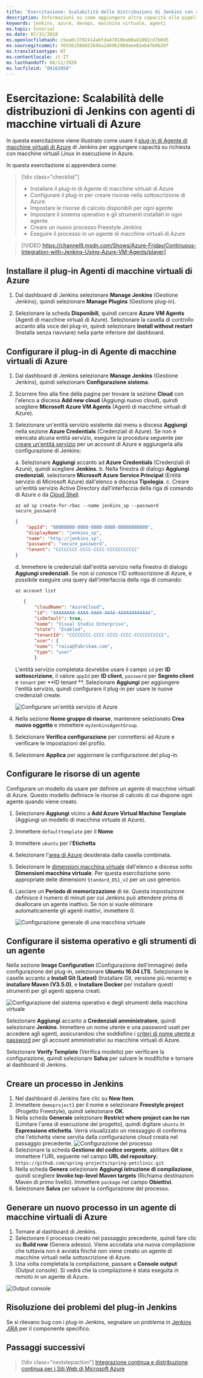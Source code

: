 ```yaml
---
title: 'Esercitazione: Scalabilità delle distribuzioni di Jenkins con agenti di macchine virtuali di Azure'
description: Informazioni su come aggiungere altra capacità alle pipeline di Jenkins usando macchine virtuali di Azure con il plug-in Jenkins per agenti di VM di Azure.
keywords: jenkins, azure, devops, macchina virtuale, agenti
ms.topic: tutorial
ms.date: 07/31/2018
ms.openlocfilehash: c5ea0c3782414abfda47810ba68ad1092cd7b0d5
ms.sourcegitcommit: f65561589d22b9ba2d69b290daee82eb47b0b20f
ms.translationtype: HT
ms.contentlocale: it-IT
ms.lasthandoff: 08/12/2020
ms.locfileid: "88162050"
---
```

# <a name="tutorial-scale-jenkins-deployments-with-azure-vm-agents"></a>Esercitazione: Scalabilità delle distribuzioni di Jenkins con agenti di macchine virtuali di Azure

In questa esercitazione viene illustrato come usare il [plug-in di Agente di macchine virtuali di Azure](https://plugins.jenkins.io/azure-vm-agents) di Jenkins per aggiungere capacità su richiesta con macchine virtuali Linux in esecuzione in Azure.

In questa esercitazione si apprenderà come:

> [!div class="checklist"]
> * Installare il plug-in di Agente di macchine virtuali di Azure
> * Configurare il plug-in per creare risorse nella sottoscrizione di Azure
> * Impostare le risorse di calcolo disponibili per ogni agente
> * Impostare il sistema operativo e gli strumenti installati in ogni agente
> * Creare un nuovo processo Freestyle Jenkins
> * Eseguire il processo in un agente di macchine virtuali di Azure

> [!VIDEO https://channel9.msdn.com/Shows/Azure-Friday/Continuous-Integration-with-Jenkins-Using-Azure-VM-Agents/player]

## <a name="install-azure-vm-agents-plugin"></a>Installare il plug-in Agenti di macchine virtuali di Azure

1. Dal dashboard di Jenkins selezionare **Manage Jenkins** (Gestione Jenkins), quindi selezionare **Manage Plugins** (Gestione plug-in).

1. Selezionare la scheda **Disponibili**, quindi cercare **Azure VM Agents** (Agenti di macchine virtuali di Azure). Selezionare la casella di controllo accanto alla voce del plug-in, quindi selezionare **Install without restart** (Installa senza riavviare) nella parte inferiore del dashboard.

## <a name="configure-the-azure-vm-agents-plugin"></a>Configurare il plug-in di Agente di macchine virtuali di Azure

1. Dal dashboard di Jenkins selezionare **Manage Jenkins** (Gestione Jenkins), quindi selezionare **Configurazione sistema**.

1. Scorrere fino alla fine della pagina per trovare la sezione **Cloud** con l'elenco a discesa **Add new cloud** (Aggiungi nuovo cloud), quindi scegliere **Microsoft Azure VM Agents** (Agenti di macchine virtuali di Azure).

1. Selezionare un'entità servizio esistente dal menu a discesa **Aggiungi** nella sezione **Azure Credentials** (Credenziali di Azure). Se non è elencata alcuna entità servizio, eseguire la procedura seguente per [creare un'entità servizio](/cli/azure/create-an-azure-service-principal-azure-cli?toc=%2fazure%2fazure-resource-manager) per un account di Azure e aggiungerla alla configurazione di Jenkins:

    a. Selezionare **Aggiungi** accanto ad **Azure Credentials** (Credenziali di Azure), quindi scegliere **Jenkins**.
    b. Nella finestra di dialogo **Aggiungi credenziali**, selezionare **Microsoft Azure Service Principal** (Entità servizio di Microsoft Azure) dall'elenco a discesa **Tipologia**.
    c. Creare un'entità servizio Active Directory dall'interfaccia della riga di comando di Azure o da [Cloud Shell](/azure/cloud-shell/overview).
    
    ```azurecli-interactive
    az ad sp create-for-rbac --name jenkins_sp --password secure_password
    ```

    ```json
    {
        "appId": "BBBBBBBB-BBBB-BBBB-BBBB-BBBBBBBBBBB",
        "displayName": "jenkins_sp",
        "name": "http://jenkins_sp",
        "password": "secure_password",
        "tenant": "CCCCCCCC-CCCC-CCCC-CCCCCCCCCCC"
    }
    ```
    d. Immettere le credenziali dall'entità servizio nella finestra di dialogo **Aggiungi credenziali**. Se non si conosce l'ID sottoscrizione di Azure, è possibile eseguire una query dall'interfaccia della riga di comando:
     
     ```azurecli-interactive
     az account list
     ```

     ```json
        {
            "cloudName": "AzureCloud",
            "id": "AAAAAAAA-AAAA-AAAA-AAAA-AAAAAAAAAAAA",
            "isDefault": true,
            "name": "Visual Studio Enterprise",
            "state": "Enabled",
            "tenantId": "CCCCCCCC-CCCC-CCCC-CCCC-CCCCCCCCCCC",
            "user": {
            "name": "raisa@fabrikam.com",
            "type": "user"
            }
     ```

    L'entità servizio completata dovrebbe usare il campo `id` per **ID sottoscrizione**, il valore `appId` per **ID client**, `password` per **Segreto client** e `tenant` per **ID tenant **. Selezionare **Aggiungi** per aggiungere l'entità servizio, quindi configurare il plug-in per usare le nuove credenziali create.

    ![Configurare un'entità servizio di Azure](./media/scale-deployments-using-vm-agents/new-service-principal.png)

    

1. Nella sezione **Nome gruppo di risorse**, mantenere selezionato **Crea nuovo oggetto** e immettere `myJenkinsAgentGroup`.
1. Selezionare **Verifica configurazione** per connettersi ad Azure e verificare le impostazioni del profilo.
1. Selezionare **Applica** per aggiornare la configurazione del plug-in.

## <a name="configure-agent-resources"></a>Configurare le risorse di un agente

Configurare un modello da usare per definire un agente di macchine virtuali di Azure. Questo modello definisce le risorse di calcolo di cui dispone ogni agente quando viene creato.

1. Selezionare **Aggiungi** vicino a **Add Azure Virtual Machine Template** (Aggiungi un modello di macchina virtuale di Azure).
1. Immettere `defaulttemplate` per il **Nome**
1. Immettere `ubuntu` per l'**Etichetta**
1. Selezionare l'[area di Azure](https://azure.microsoft.com/regions/?ref=microsoft.com&utm_source=microsoft.com&utm_medium=docs&utm_campaign=visualstudio) desiderata dalla casella combinata.
1. Selezionare le [dimensioni macchina virtuale](/azure/virtual-machines/linux/sizes) dall'elenco a discesa sotto **Dimensioni macchina virtuale**. Per questa esercitazione sono appropriate delle dimensioni `Standard_DS1_v2` per un uso generico.   
1. Lasciare un **Periodo di memorizzazione** di `60`. Questa impostazione definisce il numero di minuti per cui Jenkins può attendere prima di deallocare un agente inattivo. Se non si vuole eliminare automaticamente gli agenti inattivi, immettere 0.

   ![Configurazione generale di una macchina virtuale](./media/scale-deployments-using-vm-agents/general-config.png)

## <a name="configure-agent-operating-system-and-tools"></a>Configurare il sistema operativo e gli strumenti di un agente

Nella sezione **Image Configuration** (Configurazione dell'immagine) della configurazione del plug-in, selezionare **Ubuntu 16.04 LTS**. Selezionare le caselle accanto a **Install Git (Latest)** (Installare Git, versione più recente) e **installare Maven (V3.5.0)**, e **Installare Docker** per installare questi strumenti per gli agenti appena creati.

![Configurazione del sistema operativo e degli strumenti della macchina virtuale](./media/scale-deployments-using-vm-agents/jenkins-os-config.png)

Selezionare **Aggiungi** accanto a **Credenziali amministratore**, quindi selezionare **Jenkins**. Immettere un nome utente e una password usati per accedere agli agenti, assicurandosi che soddisfino i [criteri di nome utente e password](/azure/virtual-machines/linux/faq#what-are-the-username-requirements-when-creating-a-vm) per gli account amministrativi su macchine virtuali di Azure.

Selezionare **Verify Template** (Verifica modello) per verificare la configurazione, quindi selezionare **Salva** per salvare le modifiche e tornare al dashboard di Jenkins.

## <a name="create-a-job-in-jenkins"></a>Creare un processo in Jenkins

1. Nel dashboard di Jenkins fare clic su **New Item**. 
1. Immettere `demoproject1` per il nome e selezionare **Freestyle project** (Progetto Freestyle), quindi selezionare **OK**.
1. Nella scheda **Generale** selezionare **Restrict where project can be run** (Limitare l'area di esecuzione del progetto), quindi digitare `ubuntu` in **Espressione etichetta**. Verrà visualizzato un messaggio di conferma che l'etichetta viene servita dalla configurazione cloud creata nel passaggio precedente. 
   ![Configurazione del processo](./media/scale-deployments-using-vm-agents/job-config.png)
1. Selezionare la scheda **Gestione del codice sorgente**, abilitare **Git** e immettere l'URL seguente nel campo **URL del repository**: `https://github.com/spring-projects/spring-petclinic.git`
1. Nella scheda **Genera** selezionare **Aggiungi istruzione di compilazione**, quindi scegliere **Invoke top-level Maven targets** (Richiama destinazioni Maven di primo livello). Immettere `package` nel campo **Obiettivi**.
1. Selezionare **Salva** per salvare la configurazione del processo.

## <a name="build-the-new-job-on-an-azure-vm-agent"></a>Generare un nuovo processo in un agente di macchine virtuali di Azure

1. Tornare al dashboard di Jenkins.
1. Selezionare il processo creato nel passaggio precedente, quindi fare clic su **Build now** (Genera adesso). Viene accodata una nuova compilazione che tuttavia non è avviata finché non viene creato un agente di macchine virtuali nella sottoscrizione di Azure.
1. Una volta completata la compilazione, passare a **Console output** (Output console). Si vedrà che la compilazione è stata eseguita in remoto in un agente di Azure.

![Output console](./media/scale-deployments-using-vm-agents/console-output.png)

## <a name="troubleshooting-the-jenkins-plugin"></a>Risoluzione dei problemi del plug-in Jenkins

Se si rilevano bug con i plug-in Jenkins, segnalare un problema in [Jenkins JIRA](https://issues.jenkins-ci.org/) per il componente specifico.

## <a name="next-steps"></a>Passaggi successivi

> [!div class="nextstepaction"]
> [Integrazione continua e distribuzione continua per i Siti Web di Microsoft Azure](deploy-from-github-to-azure-app-service.md)